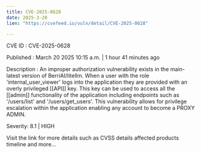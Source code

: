 ```yaml
---
title: CVE-2025-0628
date: 2025-3-20
lien: "https://cvefeed.io/vuln/detail/CVE-2025-0628"

---
```


CVE ID : CVE-2025-0628

Published :  March 20
2025
10:15 a.m. | 1 hour
41 minutes ago

Description : An improper authorization vulnerability exists in the main-latest version of BerriAI/litellm. When a user with the role 'internal_user_viewer' logs into the application
they are provided with an overly privileged [[API]] key. This key can be used to access all the [[admin]] functionality of the application
including endpoints such as '/users/list' and '/users/get_users'. This vulnerability allows for privilege escalation within the application
enabling any account to become a PROXY ADMIN.

Severity: 8.1 | HIGH

Visit the link for more details
such as CVSS details
affected products
timeline
and more...
